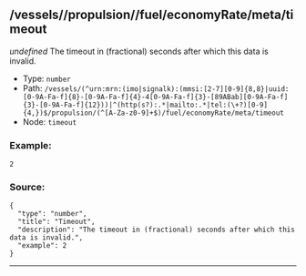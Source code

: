 ## /vessels/<RegExp>/propulsion/<RegExp>/fuel/economyRate/meta/timeout

*undefined*
The timeout in (fractional) seconds after which this data is invalid.

* Type: `number`
* Path: `/vessels/(^urn:mrn:(imo|signalk):(mmsi:[2-7][0-9]{8,8}|uuid:[0-9A-Fa-f]{8}-[0-9A-Fa-f]{4}-4[0-9A-Fa-f]{3}-[89ABab][0-9A-Fa-f]{3}-[0-9A-Fa-f]{12}))|^(http(s?):.*|mailto:.*|tel:(\+?)[0-9]{4,})$/propulsion/(^[A-Za-z0-9]+$)/fuel/economyRate/meta/timeout`
* Node: `timeout`

### Example:
```
2
```

### Source:
```
{
  "type": "number",
  "title": "Timeout",
  "description": "The timeout in (fractional) seconds after which this data is invalid.",
  "example": 2
}
```

---
